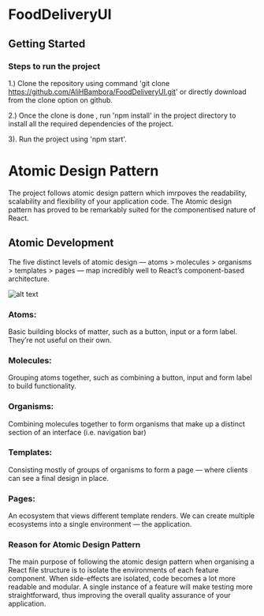 # FoodDeliveryUI

## Getting Started

### Steps to run the project

1.) Clone the repository using command 'git clone https://github.com/AliHBambora/FoodDeliveryUI.git' or directly download from the clone option on github.

2.) Once the clone is done , run 'npm install' in the project directory to install all the required dependencies of the project.

3). Run the project using 'npm start'.


# Atomic Design Pattern
The project follows atomic design pattern which imrpoves the readability, scalability and flexibility of your application code. The Atomic design pattern has proved to be remarkably suited for the componentised nature of React.

## Atomic Development
The five distinct levels of atomic design — atoms > molecules > organisms > templates > pages — map incredibly well to React’s component-based architecture.


![alt text](https://miro.medium.com/max/640/1*PcQ-m317YX6ct9ccBi6H1Q.webp)

### Atoms:

Basic building blocks of matter, such as a button, input or a form label. They’re not useful on their own.

### Molecules:

Grouping atoms together, such as combining a button, input and form label to build functionality.

### Organisms:

Combining molecules together to form organisms that make up a distinct section of an interface (i.e. navigation bar)

### Templates:

Consisting mostly of groups of organisms to form a page — where clients can see a final design in place.

### Pages:

An ecosystem that views different template renders. We can create multiple ecosystems into a single environment — the application.

### Reason for Atomic Design Pattern

The main purpose of following the atomic design pattern when organising a React file structure is to isolate the environments of each feature component. When side-effects are isolated, code becomes a lot more readable and modular. A single instance of a feature will make testing more straightforward, thus improving the overall quality assurance of your application.